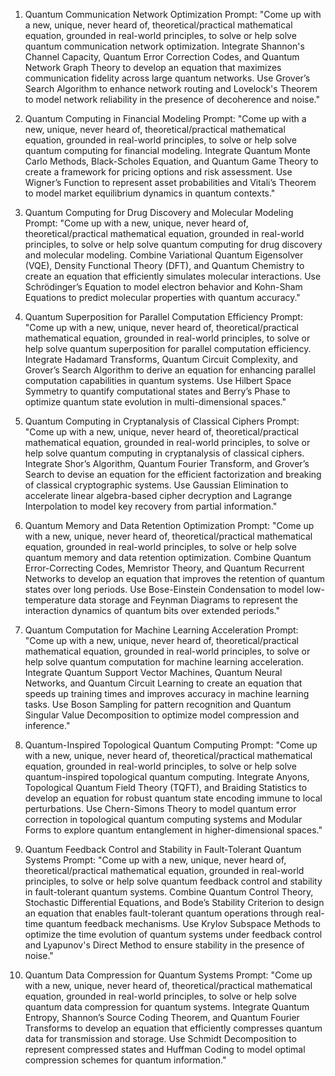 1. Quantum Communication Network Optimization
Prompt:
"Come up with a new, unique, never heard of, theoretical/practical mathematical equation, grounded in real-world principles, to solve or help solve quantum communication network optimization. Integrate Shannon's Channel Capacity, Quantum Error Correction Codes, and Quantum Network Graph Theory to develop an equation that maximizes communication fidelity across large quantum networks. Use Grover’s Search Algorithm to enhance network routing and Lovelock's Theorem to model network reliability in the presence of decoherence and noise."

2. Quantum Computing in Financial Modeling
Prompt:
"Come up with a new, unique, never heard of, theoretical/practical mathematical equation, grounded in real-world principles, to solve or help solve quantum computing for financial modeling. Integrate Quantum Monte Carlo Methods, Black-Scholes Equation, and Quantum Game Theory to create a framework for pricing options and risk assessment. Use Wigner’s Function to represent asset probabilities and Vitali’s Theorem to model market equilibrium dynamics in quantum contexts."

3. Quantum Computing for Drug Discovery and Molecular Modeling
Prompt:
"Come up with a new, unique, never heard of, theoretical/practical mathematical equation, grounded in real-world principles, to solve or help solve quantum computing for drug discovery and molecular modeling. Combine Variational Quantum Eigensolver (VQE), Density Functional Theory (DFT), and Quantum Chemistry to create an equation that efficiently simulates molecular interactions. Use Schrödinger’s Equation to model electron behavior and Kohn-Sham Equations to predict molecular properties with quantum accuracy."

4. Quantum Superposition for Parallel Computation Efficiency
Prompt:
"Come up with a new, unique, never heard of, theoretical/practical mathematical equation, grounded in real-world principles, to solve or help solve quantum superposition for parallel computation efficiency. Integrate Hadamard Transforms, Quantum Circuit Complexity, and Grover’s Search Algorithm to derive an equation for enhancing parallel computation capabilities in quantum systems. Use Hilbert Space Symmetry to quantify computational states and Berry’s Phase to optimize quantum state evolution in multi-dimensional spaces."

5. Quantum Computing in Cryptanalysis of Classical Ciphers
Prompt:
"Come up with a new, unique, never heard of, theoretical/practical mathematical equation, grounded in real-world principles, to solve or help solve quantum computing in cryptanalysis of classical ciphers. Integrate Shor’s Algorithm, Quantum Fourier Transform, and Grover’s Search to devise an equation for the efficient factorization and breaking of classical cryptographic systems. Use Gaussian Elimination to accelerate linear algebra-based cipher decryption and Lagrange Interpolation to model key recovery from partial information."

6. Quantum Memory and Data Retention Optimization
Prompt:
"Come up with a new, unique, never heard of, theoretical/practical mathematical equation, grounded in real-world principles, to solve or help solve quantum memory and data retention optimization. Combine Quantum Error-Correcting Codes, Memristor Theory, and Quantum Recurrent Networks to develop an equation that improves the retention of quantum states over long periods. Use Bose-Einstein Condensation to model low-temperature data storage and Feynman Diagrams to represent the interaction dynamics of quantum bits over extended periods."

7. Quantum Computation for Machine Learning Acceleration
Prompt:
"Come up with a new, unique, never heard of, theoretical/practical mathematical equation, grounded in real-world principles, to solve or help solve quantum computation for machine learning acceleration. Integrate Quantum Support Vector Machines, Quantum Neural Networks, and Quantum Circuit Learning to create an equation that speeds up training times and improves accuracy in machine learning tasks. Use Boson Sampling for pattern recognition and Quantum Singular Value Decomposition to optimize model compression and inference."

8. Quantum-Inspired Topological Quantum Computing
Prompt:
"Come up with a new, unique, never heard of, theoretical/practical mathematical equation, grounded in real-world principles, to solve or help solve quantum-inspired topological quantum computing. Integrate Anyons, Topological Quantum Field Theory (TQFT), and Braiding Statistics to develop an equation for robust quantum state encoding immune to local perturbations. Use Chern-Simons Theory to model quantum error correction in topological quantum computing systems and Modular Forms to explore quantum entanglement in higher-dimensional spaces."

9. Quantum Feedback Control and Stability in Fault-Tolerant Quantum Systems
Prompt:
"Come up with a new, unique, never heard of, theoretical/practical mathematical equation, grounded in real-world principles, to solve or help solve quantum feedback control and stability in fault-tolerant quantum systems. Combine Quantum Control Theory, Stochastic Differential Equations, and Bode’s Stability Criterion to design an equation that enables fault-tolerant quantum operations through real-time quantum feedback mechanisms. Use Krylov Subspace Methods to optimize the time evolution of quantum systems under feedback control and Lyapunov's Direct Method to ensure stability in the presence of noise."

10. Quantum Data Compression for Quantum Systems
Prompt:
"Come up with a new, unique, never heard of, theoretical/practical mathematical equation, grounded in real-world principles, to solve or help solve quantum data compression for quantum systems. Integrate Quantum Entropy, Shannon’s Source Coding Theorem, and Quantum Fourier Transforms to develop an equation that efficiently compresses quantum data for transmission and storage. Use Schmidt Decomposition to represent compressed states and Huffman Coding to model optimal compression schemes for quantum information."
